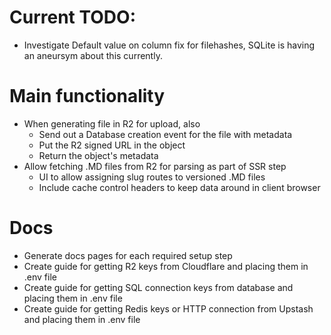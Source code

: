# Current TODO:

- Investigate Default value on column fix for filehashes, SQLite is having an aneursym about this currently.

# Main functionality
- When generating file in R2 for upload, also
  - Send out a Database creation event for the file with metadata
  - Put the R2 signed URL in the object
  - Return the object's metadata
- Allow fetching .MD files from R2 for parsing as part of SSR step
  - UI to allow assigning slug routes to versioned .MD files
  - Include cache control headers to keep data around in client browser

# Docs
- Generate docs pages for each required setup step
- Create guide for getting R2 keys from Cloudflare and placing them in .env file
- Create guide for getting SQL connection keys from database and placing them in .env file
- Create guide for getting Redis keys or HTTP connection from Upstash and placing them in .env file